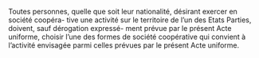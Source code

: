 Toutes personnes, quelle que soit leur nationalité, désirant exercer en société coopéra- tive une activité sur le territoire de l’un des Etats Parties, doivent, sauf dérogation expressé- ment prévue par le présent Acte uniforme, choisir l’une des formes de société coopérative qui convient à l’activité envisagée parmi celles prévues par le présent Acte uniforme.
